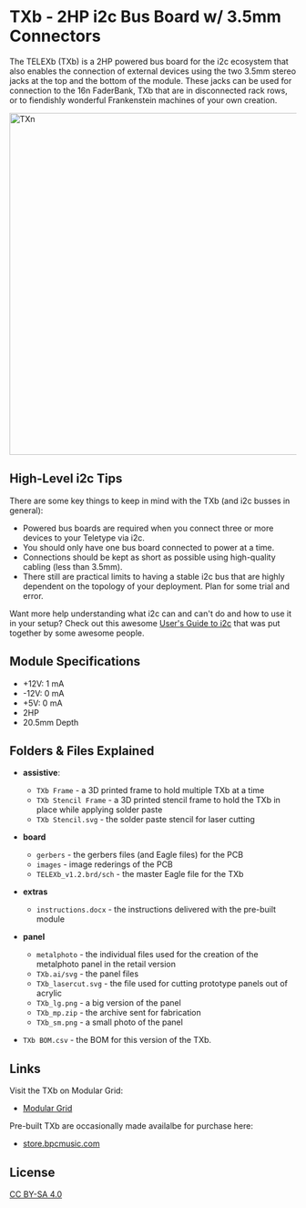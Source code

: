 # TXb - 2HP i2c Bus Board w/ 3.5mm Connectors

The TELEXb (TXb) is a 2HP powered bus board for the i2c ecosystem that also enables the connection of external devices using the two 3.5mm stereo jacks at the top and the bottom of the module. These jacks can be used for connection to the 16n FaderBank, TXb that are in disconnected rack rows, or to fiendishly wonderful Frankenstein machines of your own creation.

<img src="https://cdn.shopify.com/s/files/1/1856/2693/products/TXb_front-top_1024x1024@2x.jpg?v=1549508398" alt="TXn" width="600"/>

## High-Level i2c Tips

There are some key things to keep in mind with the TXb (and i2c busses in general):

- Powered bus boards are required when you connect three or more devices to your Teletype via i2c.
- You should only have one bus board connected to power at a time.
- Connections should be kept as short as possible using high-quality cabling (less than 3.5mm).
- There still are practical limits to having a stable i2c bus that are highly dependent on the topology of your deployment. Plan for some trial and error.

Want more help understanding what i2c can and can't do and how to use it in your setup? Check out this awesome [User's Guide to i2c](https://llllllll.co/t/a-users-guide-to-i2c/19219) that was put together by some awesome people.

## Module Specifications

- +12V: 1 mA 
- -12V: 0 mA
- +5V: 0 mA
- 2HP
- 20.5mm Depth

## Folders & Files Explained

* **assistive**: 
	* ```TXb Frame``` - a 3D printed frame to hold multiple TXb at a time
	* ```TXb Stencil Frame``` - a 3D printed stencil frame to hold the TXb in place while applying solder paste
	* ```TXb Stencil.svg``` - the solder paste stencil for laser cutting
	
* **board**
	* ```gerbers``` - the gerbers files (and Eagle files) for the PCB
	* ```images``` - image rederings of the PCB
	* ```TELEXb_v1.2.brd/sch``` - the master Eagle file for the TXb
	
* **extras**
	* ```instructions.docx``` - the instructions delivered with the pre-built module
	
* **panel**
	* ```metalphoto``` - the individual files used for the creation of the metalphoto panel in the retail version
	* ```TXb.ai/svg``` - the panel files
	* ```TXb_lasercut.svg``` - the file used for cutting prototype panels out of acrylic
	* ```TXb_lg.png``` - a big version of the panel
	* ```TXb_mp.zip``` - the archive sent for fabrication
	* ```TXb_sm.png``` - a small photo of the panel

* ```TXb BOM.csv``` - the BOM for this version of the TXb.

## Links

Visit the TXb on Modular Grid:

* [Modular Grid](https://www.modulargrid.net/e/other-unknown-telexb)

Pre-built TXb are occasionally made availalbe for purchase here:

* [store.bpcmusic.com](https://store.bpcmusic.com/products/telexb)

## License

[CC BY-SA 4.0](http://creativecommons.org/licenses/by-sa/4.0/)


